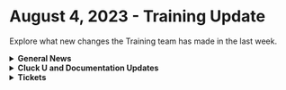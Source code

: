 # August 4, 2023 - Training Update

Explore what new changes the Training team has made in the last week.

<details>

<summary><strong>General News</strong></summary>

* [As a reminder, our new training is as follows](https://calendly.com/cluck-u):
  * Mondays: Rewst 101 @ 12pm EST + Rewst 104 @ 1pm EST
  * Tuesdays: Rewst 102 @ 12pm EST + Rewst 105 @ 1pm EST
  * Wednesdays: Rewst 103 @ 12pm EST + Rewst 106 @ 1pm EST
  * Thursdays: ROC AMA @ 12pm EST
* Join us in our new [Cluck-U Discord channel](https://discord.com/channels/936789089703845988/1121465945295167588) if you have any questions, comments, or concerns!

</details>

<details>

<summary><strong>Cluck U and Documentation Updates</strong></summary>

**Documentation**

* [Open Mic - July 28th Video and Page Added](https://docs.rewst.help/updates/roc-open-mics/july-21st-2023-transform-er-s-jinja-in-disguise)
* [Updated the Getting Started Section](../../../support-and-community/getting-started.md):
  * Updated the Intro Page
  * Updated Rewst Platform Overview Video
  * Updated the Rewst Terminology Page
  * Added Video for Demystifying Process Automation
  * Added Video for Identifying what to Automate
  * Updated Relationships on the Platform Page
  * Updated Hello World Video
  * New Video on how to scope automation coming soon!
* [Added Actions in Rewst Documentation](https://app.gitbook.com/o/mdGoyUomPKsvu1TSazxc/s/AQQ1EHVcEsGKBPVHmiav/)
* [Added Core Actions Documentation](../../../documentation/automations/actions-in-rewst/core-actions.md)
* [Added Existing Crates Page](../../../prebuilt-automations/existing-crate-documentation/) (with more updates to come!)
* Updates:
  * Fixed Links on the front page
  * Removed incorrect page under Forms best practices
  * Updated Microsoft CSP Authorization Best Practices
  * Updated Organization Variables Page to add JumpCloud

</details>

<details>

<summary><strong>Tickets</strong></summary>

With the ROC now using Halo for their ticketing system, this is when you should find a ticket created for you!

* [ ] A discussion with a ROC engineer that doesn't result in a fix on first discussion
* [ ] If you have a call to troubleshoot, create workflows or other ROC work
* [ ] For all onboarding or expansion work
* [ ] If a call results in a new workflow idea or request

If you'd like to manually create a ticket yourself, review the "Rewst Support" section at the bottom of this page.

</details>
